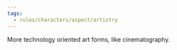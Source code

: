 ```yaml
---
tags:
  - rules/characters/aspect/artistry
---
```

More technology oriented art forms, like cinematography.